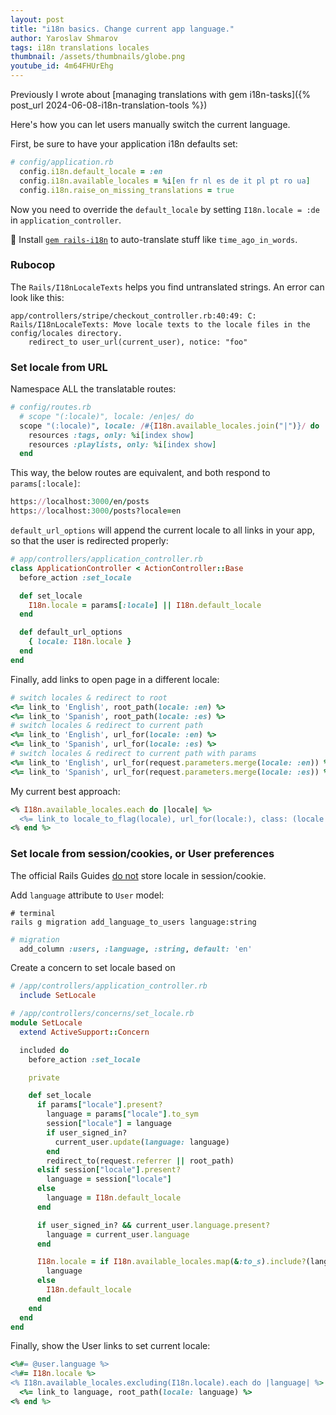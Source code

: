 ```yaml
---
layout: post
title: "i18n basics. Change current app language."
author: Yaroslav Shmarov
tags: i18n translations locales
thumbnail: /assets/thumbnails/globe.png
youtube_id: 4m64FHUrEhg
---
```


Previously I wrote about [managing translations with gem i18n-tasks]({% post_url 2024-06-08-i18n-translation-tools %})

Here's how you can let users manually switch the current language.

First, be sure to have your application i18n defaults set:

```ruby
# config/application.rb
  config.i18n.default_locale = :en
  config.i18n.available_locales = %i[en fr nl es de it pl pt ro ua]
  config.i18n.raise_on_missing_translations = true
```

Now you need to override the `default_locale` by setting `I18n.locale = :de` in `application_controller`.

🔔 Install [`gem rails-i18n`](https://github.com/svenfuchs/rails-i18n) to auto-translate stuff like `time_ago_in_words`.

### Rubocop

The `Rails/I18nLocaleTexts` helps you find untranslated strings. An error can look like this:

```shell
app/controllers/stripe/checkout_controller.rb:40:49: C: Rails/I18nLocaleTexts: Move locale texts to the locale files in the config/locales directory.
    redirect_to user_url(current_user), notice: "foo"
```

### Set locale from URL

Namespace ALL the translatable routes:

```ruby
# config/routes.rb
  # scope "(:locale)", locale: /en|es/ do
  scope "(:locale)", locale: /#{I18n.available_locales.join("|")}/ do
    resources :tags, only: %i[index show]
    resources :playlists, only: %i[index show]
  end
```

This way, the below routes are equivalent, and both respond to `params[:locale]`:

```ruby
https://localhost:3000/en/posts
https://localhost:3000/posts?locale=en
```

`default_url_options` will append the current locale to all links in your app, so that the user is redirected properly:

```ruby
# app/controllers/application_controller.rb
class ApplicationController < ActionController::Base
  before_action :set_locale

  def set_locale
    I18n.locale = params[:locale] || I18n.default_locale
  end

  def default_url_options
    { locale: I18n.locale }
  end
end
```

Finally, add links to open page in a different locale:

```ruby
# switch locales & redirect to root 
<%= link_to 'English', root_path(locale: :en) %>
<%= link_to 'Spanish', root_path(locale: :es) %>
# switch locales & redirect to current path 
<%= link_to 'English', url_for(locale: :en) %>
<%= link_to 'Spanish', url_for(locale: :es) %>
# switch locales & redirect to current path with params
<%= link_to 'English', url_for(request.parameters.merge(locale: :en)) %>
<%= link_to 'Spanish', url_for(request.parameters.merge(locale: :es)) %>
```

My current best approach:

```ruby
<% I18n.available_locales.each do |locale| %>
  <%= link_to locale_to_flag(locale), url_for(locale:), class: (locale == I18n.locale ? "border-b" : "") %>
<% end %>
```

### Set locale from session/cookies, or User preferences

The official Rails Guides [do not](https://guides.rubyonrails.org/i18n.html#storing-the-locale-from-the-session-or-cookies) store locale in session/cookie.

Add `language` attribute to `User` model:

```shell
# terminal
rails g migration add_language_to_users language:string
```

```ruby
# migration
  add_column :users, :language, :string, default: 'en'
```

Create a concern to set locale based on 

```ruby
# /app/controllers/application_controller.rb
  include SetLocale
```

```ruby
# /app/controllers/concerns/set_locale.rb
module SetLocale
  extend ActiveSupport::Concern

  included do
    before_action :set_locale

    private

    def set_locale
      if params["locale"].present?
        language = params["locale"].to_sym
        session["locale"] = language
        if user_signed_in?
          current_user.update(language: language)
        end
        redirect_to(request.referrer || root_path)
      elsif session["locale"].present?
        language = session["locale"]
      else
        language = I18n.default_locale
      end

      if user_signed_in? && current_user.language.present?
        language = current_user.language
      end

      I18n.locale = if I18n.available_locales.map(&:to_s).include?(language)
        language
      else
        I18n.default_locale
      end
    end
  end
end
```

Finally, show the User links to set current locale:

```ruby
<%#= @user.language %>
<%#= I18n.locale %>
<% I18n.available_locales.excluding(I18n.locale).each do |language| %>
  <%= link_to language, root_path(locale: language) %>
<% end %>
```
